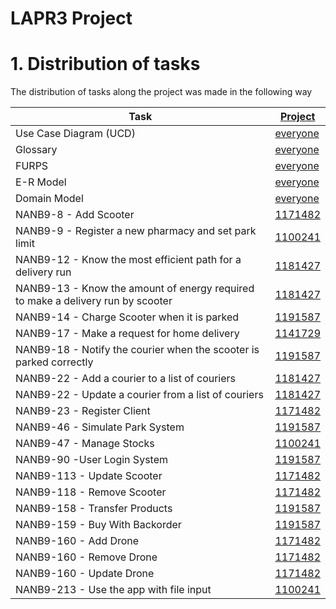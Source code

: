 # LAPR3 Project

# 1. Distribution of tasks ###

The distribution of tasks along the project was made in the following way


| Task                     | [Project](README.md) |
|-----------------------------|-----------------------|
| Use Case Diagram (UCD) |  [everyone](DUC.md)  |
| Glossary  |  [everyone](Glossary.md)  |
| FURPS   |  [everyone](FURPS.md)  |
| E-R Model   |  [everyone](ERM.md)  |
| Domain Model           |  [everyone](MD.md)  |
| NANB9-8 - Add Scooter |   [1171482](UseCases/NANB9_8/NANB9_8_Add_Scooter.md)           |
| NANB9-9 - Register a new pharmacy and set park limit   |  [1100241](UseCases/NANB9_9/NANB9_9_Administrator_Add_new_pharmacy.md)          |
| NANB9-12 - Know the most efficient path for a delivery run   |  [1181427](UseCases/NANB9_12/NANB9_12_Know_the_most_efficient_path_for_a_delivery_run.md)          |
| NANB9-13 - Know the amount of energy required to make a delivery run by scooter |  [1181427](UseCases/NANB9_13/NANB9_13_Know_the_energy_required_to_make_a_delivery_run_by_scooter.md)           |
| NANB9-14 - Charge Scooter when it is parked  |  [1191587](UseCases/NANB9_14/NANB9_14_Courier_Charge_scooter_when_parked.md)           |
| NANB9-17 - Make a request for home delivery  |  [1141729](UseCases/NANB9_17/NANB9_17_Client_Make_a_request_for_home_delivery.md)    |
| NANB9-18 - Notify the courier when the scooter is parked correctly  |  [1191587](UseCases/NANB9_18/NANB9_18_Courier_Notify_the_courier_when_the_scooter_is_parked_correctly.md) |
| NANB9-22 - Add a courier to a list of couriers |  [1181427](UseCases/NANB9_22/NANB9_22_Add_courier.md)            |
| NANB9-22 - Update a courier from a list of couriers |  [1181427](UseCases/NANB9_22/NANB9_22_Update_Courier.md)            |
| NANB9-23 - Register Client  |  [1171482](UseCases/NANB9_23/NANB9_23_Register_Client.md)          |
| NANB9-46 - Simulate Park System  |  [1191587](UseCases/NANB9_46/NANB9_46_Administrator_Simulate_Park_System.md)          |
| NANB9-47 - Manage Stocks  |  [1100241](UseCases/NANB9_47/NANB9_47_Administrator_Manage_Stocks.md)          |
| NANB9-90 -User Login System |  [1191587](UseCases/NANB9_90/NANB9_90_User_Login_System.md)           |
| NANB9-113 - Update Scooter  |   [1171482](UseCases/NANB9_113/NANB9_113_Update_Scooter.md)          |
| NANB9-118 - Remove Scooter |  [1171482](UseCases/NANB9_118/NANB9_118_Remove_Scooter.md)           |
| NANB9-158 - Transfer Products  |     [1191587](UseCases/NANB9_158/NANB9_158_Administrator_Transfer_Products.md)          |
| NANB9-159 - Buy With Backorder |   [1191587](UseCases/NANB9_159/NANB9_159_Purchase_products_available_through_back_order.md)   |
| NANB9-160 - Add Drone |        [1171482](UseCases/NANB9_160/NANB9_160_Add_Drone.md)           |
| NANB9-160 - Remove Drone  |   [1171482](UseCases/NANB9_160/NANB9_160_Remove_Drone.md)          |
| NANB9-160 - Update Drone  |   [1171482](UseCases/NANB9_160/NANB9_160_Update_Drone.md)          |
| NANB9-213 - Use the app with file input  |   [1100241](UseCases/NANB9_213/NANB9_213_Use_the_application_with_file_input.md)          |


